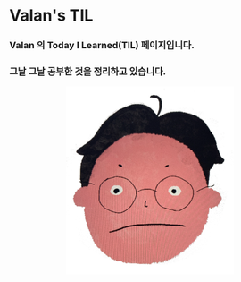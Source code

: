 # Valan's TIL

   
   


### Valan 의 Today I Learned(TIL) 페이지입니다.    
### 그날 그날 공부한 것을 정리하고 있습니다.

<div style="display: flex; justify-content: center">
<img src="images/valan_png.png" alt="profile" width="300">
</div>